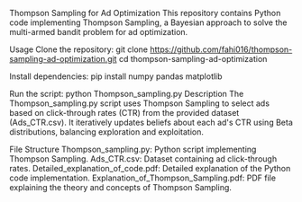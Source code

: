 Thompson Sampling for Ad Optimization
This repository contains Python code implementing Thompson Sampling, 
a Bayesian approach to solve the multi-armed bandit problem for ad optimization.

Usage
Clone the repository:
git clone https://github.com/fahi016/thompson-sampling-ad-optimization.git
cd thompson-sampling-ad-optimization

Install dependencies:
pip install numpy pandas matplotlib

Run the script:
python Thompson_sampling.py
Description
The Thompson_sampling.py script uses Thompson Sampling to select ads based on click-through rates (CTR) from the
provided dataset (Ads_CTR.csv). It iteratively updates beliefs about each ad's CTR using Beta distributions, 
balancing exploration and exploitation.

File Structure
Thompson_sampling.py: Python script implementing Thompson Sampling.
Ads_CTR.csv: Dataset containing ad click-through rates.
Detailed_explanation_of_code.pdf: Detailed explanation of the Python code implementation.
Explanation_of_Thompson_Sampling.pdf: PDF file explaining the theory and concepts of Thompson Sampling.
